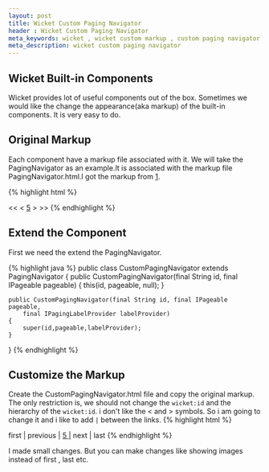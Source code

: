 ```yaml
---
layout: post
title: Wicket Custom Paging Navigator
header : Wicket Custom Paging Navigator
meta_keywords: wicket , wicket custom markup , custom paging navigator
meta_description: wicket custom paging navigator
---
```


Wicket Built-in Components
--------------------------
Wicket provides lot of useful components out of the box. Sometimes we would like the
change the appearance(aka markup) of the built-in components. It is very easy to do.

Original Markup
---------------
Each component have a markup file associated with it. We will take the PagingNavigator as an example.It is 
associated with the markup file PagingNavigator.html.I got the markup from [1](http://github.com/apache/wicket/blob/trunk/wicket/src/main/java/org/apache/wicket/markup/html/navigation/paging/PagingNavigator.html).

{% highlight html %}
<html xmlns:wicket>
<body>
  <wicket:panel>
	<a wicket:id="first">&lt;&lt;</a>&nbsp;<a wicket:id="prev">&lt;</a>
    <span wicket:id="navigation">
		  <a wicket:id="pageLink" href="#"><span wicket:id="pageNumber">5</span></a>
    </span>
    <a wicket:id="next">&gt;</a>&nbsp;<a wicket:id="last">&gt;&gt;</a>
  </wicket:panel>
</body>
</html>
{% endhighlight %}

Extend the Component
--------------------
First we need the extend the PagingNavigator.

{% highlight java %}
public class CustomPagingNavigator extends PagingNavigator
{
   public CustomPagingNavigator(final String id, final IPageable pageable)
	{
		this(id, pageable, null);
	}
	
	public CustomPagingNavigator(final String id, final IPageable pageable,
		final IPagingLabelProvider labelProvider)
	{
		super(id,pageable,labelProvider);
	}
	
}
{% endhighlight %}

Customize the Markup
--------------------
Create the CustomPagingNavigator.html file and copy the original markup. The only
restriction is, we should not change the `wicket:id` and the hierarchy of the `wicket:id`.
i don't like the &lt; and &gt; symbols. So i am going to change it and i like to add `|` between
the links.
{% highlight html %}
<html xmlns:wicket>
<body>
  <wicket:panel>
	<a wicket:id="first">first |</a>&nbsp;<a wicket:id="prev">previous |</a>
    <span wicket:id="navigation">
		  <a wicket:id="pageLink" href="#"><span wicket:id="pageNumber">5</span> |</a>
    </span>
    <a wicket:id="next">next |</a>&nbsp;<a wicket:id="last">last</a>
  </wicket:panel>
</body>
</html>
{% endhighlight %}


I made small changes. But you can make changes like showing images instead of first , last etc.